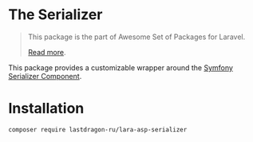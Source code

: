 # The Serializer

> This package is the part of Awesome Set of Packages for Laravel.
>
> [Read more](https://github.com/LastDragon-ru/lara-asp).

This package provides a customizable wrapper around the [Symfony Serializer Component](https://symfony.com/doc/current/components/serializer.html).

# Installation

```shell
composer require lastdragon-ru/lara-asp-serializer
```

